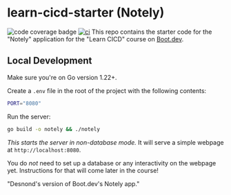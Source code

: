 # learn-cicd-starter (Notely)

![code coverage badge](https://github.com/YOUR_NAMESPACE/learn-cicd-starter/actions/workflows/ci.yml/badge.svg)
[![ci](https://github.com/MidnightJump/learn-cicd-starter/actions/workflows/ci.yml/badge.svg)](https://github.com/MidnightJump/learn-cicd-starter/actions/workflows/ci.yml)
This repo contains the starter code for the "Notely" application for the "Learn CICD" course on [Boot.dev](https://boot.dev).

## Local Development

Make sure you're on Go version 1.22+.

Create a `.env` file in the root of the project with the following contents:

```bash
PORT="8080"
```

Run the server:

```bash
go build -o notely && ./notely
```

*This starts the server in non-database mode.* It will serve a simple webpage at `http://localhost:8080`.

You do *not* need to set up a database or any interactivity on the webpage yet. Instructions for that will come later in the course!

"Desnond's version of Boot.dev's Notely app." 
